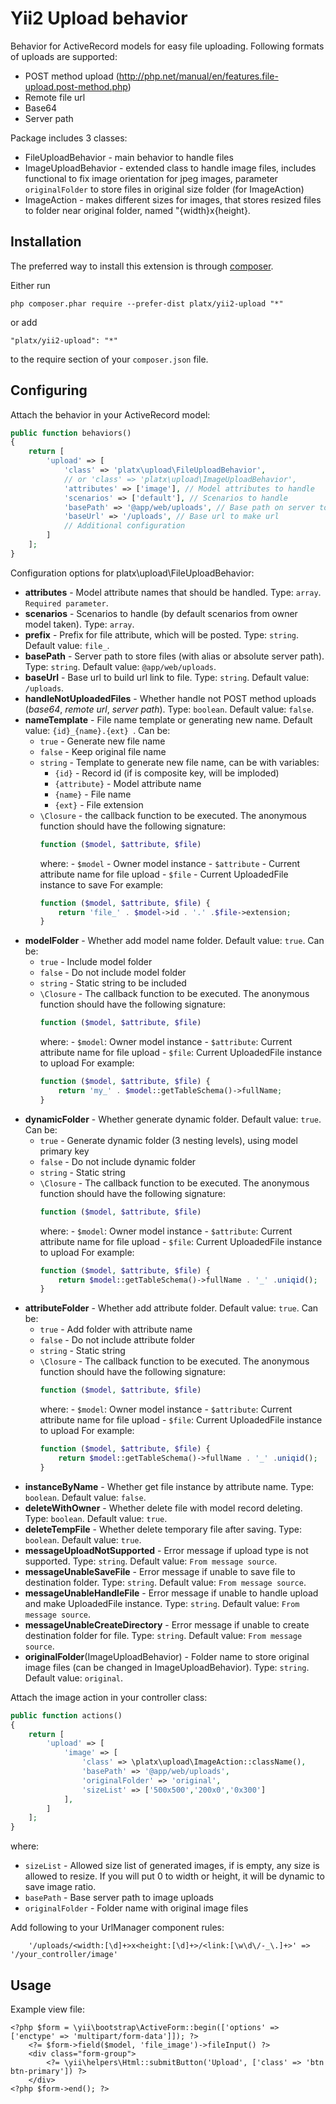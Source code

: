 Yii2 Upload behavior
======================
Behavior for ActiveRecord models for easy file uploading. 
Following formats of uploads are supported:
 * POST method upload (http://php.net/manual/en/features.file-upload.post-method.php)
 * Remote file url
 * Base64
 * Server path
 
Package includes 3 classes:
 * FileUploadBehavior - main behavior to handle files
 * ImageUploadBehavior - extended class to handle image files, includes functional to 
    fix image orientation for jpeg images, parameter `originalFolder` to store files in original 
    size folder (for ImageAction)
 * ImageAction - makes different sizes for images, that stores resized files to folder
    near original folder, named "{width}x{height}.

Installation
------------

The preferred way to install this extension is through [composer](http://getcomposer.org/download/).

Either run

```
php composer.phar require --prefer-dist platx/yii2-upload "*"
```

or add

```
"platx/yii2-upload": "*"
```

to the require section of your `composer.json` file.


Configuring
-----

Attach the behavior in your ActiveRecord model:

```php
public function behaviors()
{
    return [
        'upload' => [
            'class' => 'platx\upload\FileUploadBehavior',
            // or 'class' => 'platx\upload\ImageUploadBehavior',
            'attributes' => ['image'], // Model attributes to handle
            'scenarios' => ['default'], // Scenarios to handle
            'basePath' => '@app/web/uploads', // Base path on server to store files
            'baseUrl' => '/uploads', // Base url to make url
            // Additional configuration
        ]
    ];
}
```

Configuration options for platx\upload\FileUploadBehavior:

 * **attributes** - Model attribute names that should be handled. Type: `array`. `Required parameter`.
 * **scenarios** - Scenarios to handle (by default scenarios from owner model taken). Type: `array`.
 * **prefix** - Prefix for file attribute, which will be posted. Type: `string`. Default value: `file_`.
 * **basePath** - Server path to store files (with alias or absolute server path). Type: `string`. Default value: `@app/web/uploads`.
 * **baseUrl** - Base url to build url link to file. Type: `string`. Default value: `/uploads`.
 * **handleNotUploadedFiles** - Whether handle not POST method uploads (*base64*, *remote url*, *server path*). Type: `boolean`. Default value: `false`.
 * **nameTemplate** - File name template or generating new name. Default value: `{id}_{name}.{ext} `. Can be:
    - `true` - Generate new file name
    - `false` - Keep original file name
    - `string` - Template to generate new file name, can be with variables:
        - `{id}` - Record id (if is composite key, will be imploded)
        - `{attribute}` - Model attribute name
        - `{name}` - File name
        - `{ext}` - File extension
    - `\Closure` - the callback function to be executed. The anonymous
        function should have the following signature:
        ```php
        function ($model, $attribute, $file)
        ```
        where:
            - `$model` - Owner model instance
            - `$attribute` -  Current attribute name for file upload
            - `$file` -  Current UploadedFile instance to save
        For example:
        ```php
        function ($model, $attribute, $file) {
            return 'file_' . $model->id . '.' .$file->extension;
        }
        ```
 * **modelFolder** - Whether add model name folder. Default value: `true`. Can be:
    - `true` - Include model folder
    - `false` - Do not include model folder
    - `string` - Static string to be included
    - `\Closure` - The callback function to be executed. The anonymous
        function should have the following signature:
        ```php
        function ($model, $attribute, $file)
        ```
        where:
            - `$model`: Owner model instance
            - `$attribute`: Current attribute name for file upload
            - `$file`: Current UploadedFile instance to upload
        For example:
        ```php
        function ($model, $attribute, $file) {
            return 'my_' . $model::getTableSchema()->fullName;
        }
        ```
 * **dynamicFolder** - Whether generate dynamic folder. Default value: `true`. Can be:
    - `true` - Generate dynamic folder (3 nesting levels), using model primary key
    - `false` - Do not include dynamic folder
    - `string` - Static string
    - `\Closure` - The callback function to be executed. The anonymous
        function should have the following signature:
        ```php
        function ($model, $attribute, $file)
        ```
        where:
            - `$model`: Owner model instance
            - `$attribute`: Current attribute name for file upload
            - `$file`: Current UploadedFile instance to upload
        For example:
        ```php
        function ($model, $attribute, $file) {
            return $model::getTableSchema()->fullName . '_' .uniqid();
        }
        ```
 * **attributeFolder** - Whether add attribute folder. Default value: `true`. Can be:
    - `true` - Add folder with attribute name
    - `false` - Do not include attribute folder
    - `string` - Static string
    - `\Closure` - The callback function to be executed. The anonymous
        function should have the following signature:
        ```php
        function ($model, $attribute, $file)
        ```
        where:
            - `$model`: Owner model instance
            - `$attribute`: Current attribute name for file upload
            - `$file`: Current UploadedFile instance to upload
        For example:
        ```php
        function ($model, $attribute, $file) {
            return $model::getTableSchema()->fullName . '_' .uniqid();
        }
        ```
 * **instanceByName** - Whether get file instance by attribute name. Type: `boolean`. Default value: `false`.
 * **deleteWithOwner** - Whether delete file with model record deleting. Type: `boolean`. Default value: `true`.
 * **deleteTempFile** - Whether delete temporary file after saving. Type: `boolean`. Default value: `true`.
 * **messageUploadNotSupported** - Error message if upload type is not supported. Type: `string`. Default value: `From message source`.
 * **messageUnableSaveFile** - Error message if unable to save file to destination folder. Type: `string`. Default value: `From message source`.
 * **messageUnableHandleFile** - Error message if unable to handle upload and make UploadedFile instance. Type: `string`. Default value: `From message source`.
 * **messageUnableCreateDirectory** - Error message if unable to create destination folder for file. Type: `string`. Default value: `From message source`.
 * **originalFolder**(ImageUploadBehavior) - Folder name to store original image files (can be changed in ImageUploadBehavior). Type: `string`. Default value: `original`.

Attach the image action in your controller class:

```php
public function actions()
{
    return [
        'upload' => [
            'image' => [
                'class' => \platx\upload\ImageAction::className(),
                'basePath' => '@app/web/uploads',
                'originalFolder' => 'original',
                'sizeList' => ['500x500','200x0','0x300']
            ],
        ]
    ];
}
```
where:
 - `sizeList` - Allowed size list of generated images, if is empty, any size is allowed to resize.
                If you will put 0 to width or height, it will be dynamic to save image ratio.
 - `basePath` - Base server path to image uploads
 - `originalFolder` - Folder name with original image files                

Add following to your UrlManager component rules:
```text
    '/uploads/<width:[\d]+>x<height:[\d]+>/<link:[\w\d\/-_\.]+>' => '/your_controller/image'
```

Usage
-----

Example view file:
```text
<?php $form = \yii\bootstrap\ActiveForm::begin(['options' => ['enctype' => 'multipart/form-data']]); ?>
    <?= $form->field($model, 'file_image')->fileInput() ?>
    <div class="form-group">
        <?= \yii\helpers\Html::submitButton('Upload', ['class' => 'btn btn-primary']) ?>
    </div>
<?php $form->end(); ?>
```
